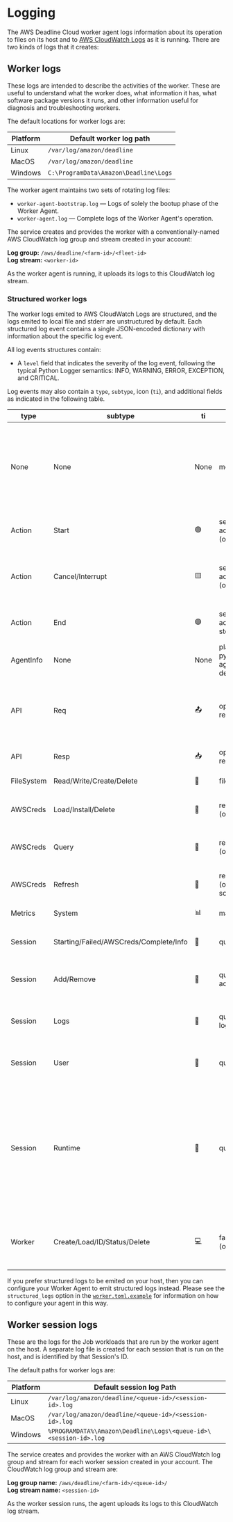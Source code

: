 # Logging

The AWS Deadline Cloud worker agent logs information about its operation to files on its host and to
[AWS CloudWatch Logs](https://docs.aws.amazon.com/cloudwatch/#amazon-cloudwatch-logs) as it is
running. There are two kinds of logs that it creates:

## Worker logs

These logs are intended to describe the activities of the worker. These are useful to understand
what the worker does, what information it has, what software package versions it runs, and other
information useful for diagnosis and troubleshooting workers.

The default locations for worker logs are:

| Platform | Default worker log path |
| --- | --- |
| Linux | `/var/log/amazon/deadline` |
| MacOS | `/var/log/amazon/deadline` |
| Windows | `C:\ProgramData\Amazon\Deadline\Logs` |

The worker agent maintains two sets of rotating log files:

*   `worker-agent-bootstrap.log` &mdash; Logs of solely the bootup phase of the Worker Agent.
*   `worker-agent.log` &mdash; Complete logs of the Worker Agent's operation.

The service creates and provides the worker with a conventionally-named AWS CloudWatch log group
and stream created in your account:

**Log group:** `/aws/deadline/<farm-id>/<fleet-id>`  
**Log stream:** `<worker-id>`

As the worker agent is running, it uploads its logs to this CloudWatch log stream.

### Structured worker logs

The worker logs emited to AWS CloudWatch Logs are structured, and the logs emited to local file and
stderr are unstructured by default. Each structured log event contains a single JSON-encoded
dictionary with information about the specific log event.

All log events structures contain:

- A `level` field that indicates the severity of the log event, following the typical Python Logger
  semantics: INFO, WARNING, ERROR, EXCEPTION, and CRITICAL.

Log events may also contain a `type`, `subtype`, icon (`ti`), and additional fields as indicated in the following table.

| type | subtype | ti | fields | purpose |
| --- | --- | --- | --- | --- |
| None | None | None | message | A simple status message or update and its log level. These messages may change at any time and must not be relied upon for automation. |
| Action | Start | 🟢 | session_id; queue_id; job_id; action_id; kind; message; step_id (optional); task_id (optional) | A SessionAction has started running. |
| Action | Cancel/Interrupt | 🟨 | session_id; queue_id; job_id; action_id; kind; message; step_id (optional); task_id (optional) | A cancel/interrupt of a SessionAction has been initiated. |
| Action | End | 🟣 | session_id; queue_id; job_id; action_id; kind; status; message; step_id (optional); task_id (optional) | A SessionAction has completed running. |
| AgentInfo | None | None | platform; python[interpreter,version]; agent[version,installedAt,runningAs]; depenencies | Information about the running Agent software. |
| API | Req | 📤 | operation; request_url; params; resource (optional) | A request to an AWS API. Only requests to AWS Deadline Cloud APIs contain a resource field. |
| API | Resp | 📥 | operation; params; status_code, request_id; error (optional) | A response from an AWS API request. |
| FileSystem | Read/Write/Create/Delete | 💾 | filepath; message | A filesystem operation. |
| AWSCreds | Load/Install/Delete | 🔑 | resource; message; role_arn (optional) | Related to an operation for AWS Credentials. |
| AWSCreds | Query | 🔑 | resource; message; role_arn (optional); expiry (optional) | Related to an operation for AWS Credentials. |
| AWSCreds | Refresh | 🔑 | resource; message; role_arn (optional); expiry (optional); scheduled_time (optional) | Related to an operation for AWS Credentials. |
| Metrics | System | 📊 | many | System metrics. |
| Session | Starting/Failed/AWSCreds/Complete/Info | 🔷 | queue_id; job_id; session_id | An update or information related to a Session. |
| Session | Add/Remove | 🔷 | queue_id; job_id; session_id; action_ids; queued_actions | Adding or removing SessionActions in a Session. |
| Session | Logs | 🔷 | queue_id; job_id; session_id; log_dest | Information regarding where the Session logs are located. |
| Session | User | 🔷 | queue_id; job_id; session_id; user | The user that a Session is running Actions as. |
| Session | Runtime | 🔷 | queue_id; job_id; session_id | Information related to the running Session. This includes information about the host, process control, and encountered Exceptions which could contain information like filepaths. |
| Worker | Create/Load/ID/Status/Delete | 💻 | farm_id; fleet_id; worker_id (optional); message | A notification related to a Worker resource within AWS Deadline Cloud. |

If you prefer structured logs to be emited on your host, then you can configure your Worker Agent to emit structured logs instead. Please see the
`structured_logs` option in the [`worker.toml.example`](../src/deadline_worker_agent/installer/worker.toml.example)
for information on how to configure your agent in this way.

## Worker session logs

These are the logs for the Job workloads that are run by the worker agent on the host. A separate
log file is created for each session that is run on the host, and is identified by that Session's
ID.

The default paths for worker logs are:

| Platform | Default session log Path |
| --- | --- |
| Linux | `/var/log/amazon/deadline/<queue-id>/<session-id>.log` |
| MacOS | `/var/log/amazon/deadline/<queue-id>/<session-id>.log` |
| Windows | `%PROGRAMDATA%\Amazon\Deadline\Logs\<queue-id>\<session-id>.log` |

The service creates and provides the worker with an AWS CloudWatch log group and stream for each
worker session created in your account. The CloudWatch log group and stream are:

**Log group name:** `/aws/deadline/<farm-id>/<queue-id>/`  
**Log stream name:** `<session-id>`

As the worker session runs, the agent uploads its logs to this CloudWatch log stream.

